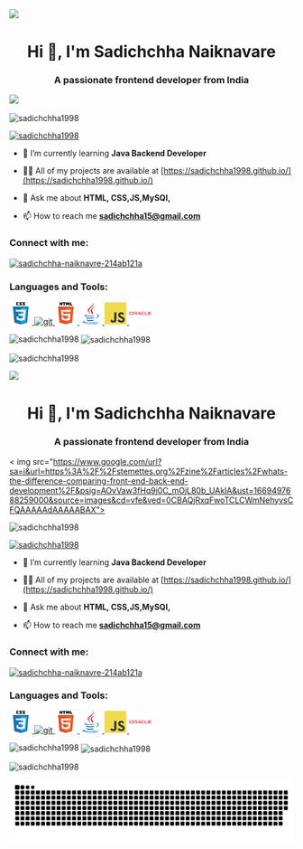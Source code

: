 
<img src="https://info.bc3research.org/wp-content/uploads/2021/11/job-offer-ext-9.png"/>

<h1 align="center">Hi 👋, I'm Sadichchha Naiknavare</h1>
<h3 align="center">A passionate frontend developer from India</h3>

<img src="https://stemettes.org/zine/wp-content/uploads/sites/3/2021/08/giphy-13-1.gif"/>
<p align="left"> <img src="https://komarev.com/ghpvc/?username=sadichchha1998&label=Profile%20views&color=0e75b6&style=flat" alt="sadichchha1998" /> </p>

<p align="left"> <a href="https://github.com/ryo-ma/github-profile-trophy"><img src="https://github-profile-trophy.vercel.app/?username=sadichchha1998" alt="sadichchha1998" /></a> </p>

- 🌱 I’m currently learning **Java Backend Developer**

- 👨‍💻 All of my projects are available at [https://sadichchha1998.github.io/](https://sadichchha1998.github.io/)

- 💬 Ask me about **HTML, CSS,JS,MySQl,**

- 📫 How to reach me **sadichchha15@gmail.com**

<h3 align="left">Connect with me:</h3>
<p align="left">
<a href="https://linkedin.com/in/sadichchha-naiknavre-214ab121a" target="blank"><img align="center" src="https://raw.githubusercontent.com/rahuldkjain/github-profile-readme-generator/master/src/images/icons/Social/linked-in-alt.svg" alt="sadichchha-naiknavre-214ab121a" height="30" width="40" /></a>
</p>

<h3 align="left">Languages and Tools:</h3>
<p align="left"> <a href="https://www.w3schools.com/css/" target="_blank" rel="noreferrer"> <img src="https://raw.githubusercontent.com/devicons/devicon/master/icons/css3/css3-original-wordmark.svg" alt="css3" width="40" height="40"/> </a> <a href="https://git-scm.com/" target="_blank" rel="noreferrer"> <img src="https://www.vectorlogo.zone/logos/git-scm/git-scm-icon.svg" alt="git" width="40" height="40"/> </a> <a href="https://www.w3.org/html/" target="_blank" rel="noreferrer"> <img src="https://raw.githubusercontent.com/devicons/devicon/master/icons/html5/html5-original-wordmark.svg" alt="html5" width="40" height="40"/> </a> <a href="https://www.java.com" target="_blank" rel="noreferrer"> <img src="https://raw.githubusercontent.com/devicons/devicon/master/icons/java/java-original.svg" alt="java" width="40" height="40"/> </a> <a href="https://developer.mozilla.org/en-US/docs/Web/JavaScript" target="_blank" rel="noreferrer"> <img src="https://raw.githubusercontent.com/devicons/devicon/master/icons/javascript/javascript-original.svg" alt="javascript" width="40" height="40"/> </a> <a href="https://www.oracle.com/" target="_blank" rel="noreferrer"> <img src="https://raw.githubusercontent.com/devicons/devicon/master/icons/oracle/oracle-original.svg" alt="oracle" width="40" height="40"/> </a> </p>

<p><img align="left" src="https://github-readme-stats.vercel.app/api/top-langs?username=sadichchha1998&show_icons=true&locale=en&layout=compact" alt="sadichchha1998" /></p>

<p>&nbsp;<img align="center" src="https://github-readme-stats.vercel.app/api?username=sadichchha1998&show_icons=true&locale=en" alt="sadichchha1998" /></p>

<p><img align="center" src="https://github-readme-streak-stats.herokuapp.com/?user=sadichchha1998&" alt="sadichchha1998" /></p>

<img src="https://www.google.com/url?sa=i&url=https%3A%2F%2Finfo.bc3research.org%2F2022%2F07%2F22%2Fsoftware-developer-java-backend-2%2F&psig=AOvVaw0h15FCnUFtWhHhUqeWqKQ7&ust=1669497340704000&source=images&cd=vfe&ved=0CBAQjRxqFwoTCIjbu7GgyvsCFQAAAAAdAAAAABAN"/>

<h1 align="center">Hi 👋, I'm Sadichchha Naiknavare</h1>
<h3 align="center">A passionate frontend developer from India</h3>

< img src="https://www.google.com/url?sa=i&url=https%3A%2F%2Fstemettes.org%2Fzine%2Farticles%2Fwhats-the-difference-comparing-front-end-back-end-development%2F&psig=AOvVaw3fHq9j0C_mOjL80b_UAklA&ust=1669497688259000&source=images&cd=vfe&ved=0CBAQjRxqFwoTCLCWmNehyvsCFQAAAAAdAAAAABAX">
<p align="left"> <img src="https://komarev.com/ghpvc/?username=sadichchha1998&label=Profile%20views&color=0e75b6&style=flat" alt="sadichchha1998" /> </p>

<p align="left"> <a href="https://github.com/ryo-ma/github-profile-trophy"><img src="https://github-profile-trophy.vercel.app/?username=sadichchha1998" alt="sadichchha1998" /></a> </p>

- 🌱 I’m currently learning **Java Backend Developer**

- 👨‍💻 All of my projects are available at [https://sadichchha1998.github.io/](https://sadichchha1998.github.io/)

- 💬 Ask me about **HTML, CSS,JS,MySQl,**

- 📫 How to reach me **sadichchha15@gmail.com**

<h3 align="left">Connect with me:</h3>
<p align="left">
<a href="https://linkedin.com/in/sadichchha-naiknavre-214ab121a" target="blank"><img align="center" src="https://raw.githubusercontent.com/rahuldkjain/github-profile-readme-generator/master/src/images/icons/Social/linked-in-alt.svg" alt="sadichchha-naiknavre-214ab121a" height="30" width="40" /></a>
</p>

<h3 align="left">Languages and Tools:</h3>
<p align="left"> <a href="https://www.w3schools.com/css/" target="_blank" rel="noreferrer"> <img src="https://raw.githubusercontent.com/devicons/devicon/master/icons/css3/css3-original-wordmark.svg" alt="css3" width="40" height="40"/> </a> <a href="https://git-scm.com/" target="_blank" rel="noreferrer"> <img src="https://www.vectorlogo.zone/logos/git-scm/git-scm-icon.svg" alt="git" width="40" height="40"/> </a> <a href="https://www.w3.org/html/" target="_blank" rel="noreferrer"> <img src="https://raw.githubusercontent.com/devicons/devicon/master/icons/html5/html5-original-wordmark.svg" alt="html5" width="40" height="40"/> </a> <a href="https://www.java.com" target="_blank" rel="noreferrer"> <img src="https://raw.githubusercontent.com/devicons/devicon/master/icons/java/java-original.svg" alt="java" width="40" height="40"/> </a> <a href="https://developer.mozilla.org/en-US/docs/Web/JavaScript" target="_blank" rel="noreferrer"> <img src="https://raw.githubusercontent.com/devicons/devicon/master/icons/javascript/javascript-original.svg" alt="javascript" width="40" height="40"/> </a> <a href="https://www.oracle.com/" target="_blank" rel="noreferrer"> <img src="https://raw.githubusercontent.com/devicons/devicon/master/icons/oracle/oracle-original.svg" alt="oracle" width="40" height="40"/> </a> </p>

<p><img align="left" src="https://github-readme-stats.vercel.app/api/top-langs?username=sadichchha1998&show_icons=true&locale=en&layout=compact" alt="sadichchha1998" /></p>

<p>&nbsp;<img align="center" src="https://github-readme-stats.vercel.app/api?username=sadichchha1998&show_icons=true&locale=en" alt="sadichchha1998" /></p>

<p><img align="center" src="https://github-readme-streak-stats.herokuapp.com/?user=sadichchha1998&" alt="sadichchha1998" /></p>
 <img src=  "https://raw.githubusercontent.com/AkshatRastogi-1nC0re/AkshatRastogi-1nC0re/output/github-contribution-grid-snake-sissa-white.svg#gh-all-mode"/>
